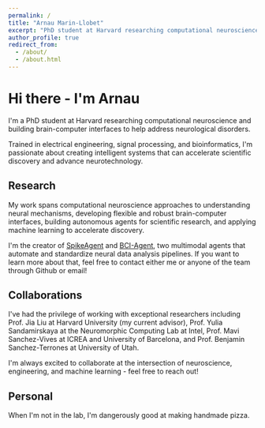 ```yaml
---
permalink: /
title: "Arnau Marin-Llobet"
excerpt: "PhD student at Harvard researching computational neuroscience and neural engineering."
author_profile: true
redirect_from: 
  - /about/
  - /about.html
---
```


# Hi there - I'm Arnau

I'm a PhD student at Harvard researching computational neuroscience and building brain-computer interfaces to help address neurological disorders.

Trained in electrical engineering, signal processing, and bioinformatics, I'm passionate about creating intelligent systems that can accelerate scientific discovery and advance neurotechnology.

## Research

My work spans computational neuroscience approaches to understanding neural mechanisms, developing flexible and robust brain-computer interfaces, building autonomous agents for scientific research, and applying machine learning to accelerate discovery.

I'm the creator of [SpikeAgent](https://github.com/LiuLab-Bioelectronics-Harvard/SpikeAgent) and [BCI-Agent](https://github.com/LiuLab-Bioelectronics-Harvard/BCI-Agent), two multimodal agents that automate and standardize neural data analysis pipelines. If you want to learn more about that, feel free to contact either me or anyone of the team through Github or email!

## Collaborations

I've had the privilege of working with exceptional researchers including Prof. Jia Liu at Harvard University (my current advisor), Prof. Yulia Sandamirskaya at the Neuromorphic Computing Lab at Intel, Prof. Mavi Sanchez-Vives at ICREA and University of Barcelona, and Prof. Benjamin Sanchez-Terrones at University of Utah.

I'm always excited to collaborate at the intersection of neuroscience, engineering, and machine learning - feel free to reach out!

## Personal

When I'm not in the lab, I'm dangerously good at making handmade pizza.